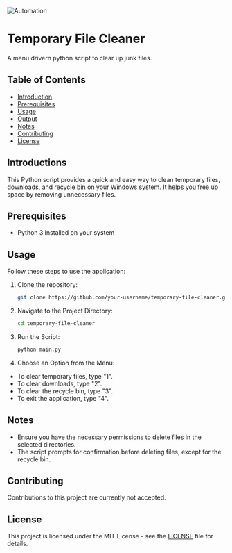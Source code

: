 ![Automation](https://github.com/Neill-Erasmus/file-cleanup-automation/assets/141222943/f27daf4f-71de-4e76-a447-e814e7e829c8)

# Temporary File Cleaner
 A menu drivern python script to clear up junk files.

## Table of Contents

- [Introduction](#introduction)
- [Prerequisites](#prerequisites)
- [Usage](#usage)
- [Output](#output)
- [Notes](#notes)
- [Contributing](#contributing)
- [License](#license)

## Introductions

This Python script provides a quick and easy way to clean temporary files, downloads, and recycle bin on your Windows system. It helps you free up space by removing unnecessary files.

## Prerequisites

- Python 3 installed on your system

## Usage

Follow these steps to use the application:

1. Clone the repository:
    ```bash
    git clone https://github.com/your-username/temporary-file-cleaner.git

2. Navigate to the Project Directory:
    ```bash
    cd temporary-file-cleaner

3. Run the Script:
    ```bash
    python main.py

4. Choose an Option from the Menu:
- To clear temporary files, type "1".
- To clear downloads, type "2".
- To clear the recycle bin, type "3".
- To exit the application, type "4".

## Notes

- Ensure you have the necessary permissions to delete files in the selected directories.
- The script prompts for confirmation before deleting files, except for the recycle bin.

## Contributing

Contributions to this project are currently not accepted.

## License

This project is licensed under the MIT License - see the [LICENSE](LICENSE) file for details.